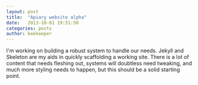 ```yaml
---
layout: post
title:  "Apiary website alpha"
date:   2013-10-01 19:51:50
categories: posts
author: beekeeper
---
```


I'm working on building a robust system to handle our needs. Jekyll and Skeleton are my aids in quickly scaffolding a working site. There is a lot of content that needs fleshing out, systems will doubtless need tweaking, and much more styling needs to happen, but this should be a solid starting point.
